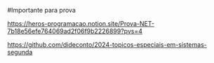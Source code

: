 #Importante para prova

https://heros-programacao.notion.site/Prova-NET-7b18e56efe764069ad2f06f9b2226899?pvs=4

https://github.com/dideconto/2024-topicos-especiais-em-sistemas-segunda
